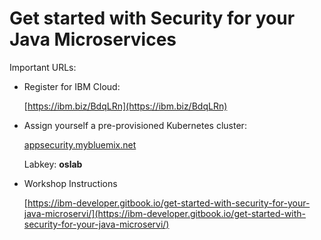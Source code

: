# Get started with Security for your Java Microservices

Important URLs:

* Register for IBM Cloud:
  
  [https://ibm.biz/BdqLRn](https://ibm.biz/BdqLRn)

* Assign yourself a pre-provisioned Kubernetes cluster:

  [appsecurity.mybluemix.net](appsecurity.mybluemix.net)

  Labkey: **oslab**

* Workshop Instructions

  [https://ibm-developer.gitbook.io/get-started-with-security-for-your-java-microservi/](https://ibm-developer.gitbook.io/get-started-with-security-for-your-java-microservi/)

  